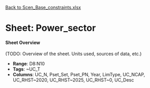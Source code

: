 [Back to Scen_Base_constraints.xlsx](README.md)

# Sheet: Power_sector

#### Sheet Overview

(TODO: Overview of the sheet. Units used, sources of data, etc.)

- **Range**: D8:N10
- **Tags**: ~UC_T
- **Columns**: UC_N, Pset_Set, Pset_PN, Year, LimType, UC_NCAP, UC_RHST~2020, UC_RHST~2025, UC_RHST~0, UC_Desc

